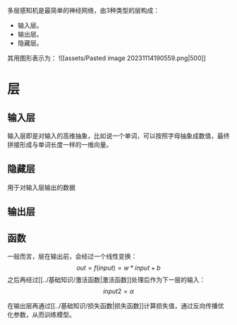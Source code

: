 多层感知机是最简单的神经网络，由3种类型的层构成：
- 输入层。
- 输出层。
- 隐藏层。

其用图形表示为：
![[assets/Pasted image 20231114190559.png|500]]
# 层
## 输入层
输入层即是对输入的高维抽象，比如说一个单词，可以按照字母抽象成数值，最终拼接形成与单词长度一样的一维向量。
## 隐藏层
用于对输入层输出的数据

## 输出层

## 函数
一般而言，层在输出前，会经过一个线性变换：
$$
out = f(input) = w * input + b
$$
之后再经过[[../基础知识/激活函数|激活函数]]处理后作为下一层的输入：
$$
input2 = \alpha
$$

在输出层再通过[[../基础知识/损失函数|损失函数]]计算损失值，通过反向传播优化参数，从而训练模型。